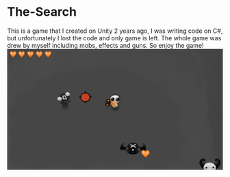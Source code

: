 # The-Search
This is a game that I created on Unity 2 years ago, I was writing code on C#, but unfortunately I lost the code and only game is left. The whole game was drew by myself including mobs, effects and guns.  So enjoy the game! 
![alt text](logo_readme.jpg)
